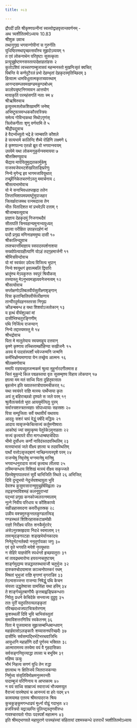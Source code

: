 ```yaml
---
title: ०८३

---
```

द्रौपदीं प्रति श्रीकृष्णपत्नीनां स्वस्वोद्वाहवृत्तान्तवर्णनम् -  
अथ त्र्यशीतितमोऽध्यायः 10.83  
श्रीशुक उवाच  
तथानुगृह्य भगवान्गोपीनां स गुरुर्गतिः  
युधिष्ठिरमथापृच्छत्सर्वांश्च सुहृदोऽव्ययम् १  
त एवं लोकनाथेन परिपृष्टाः सुसत्कृताः  
प्रत्यूचुर्हृष्टमनसस्तत्पादेक्षाहतांहसः २  
कुतोऽशिवं त्वच्चरणाम्बुजासवं महन्मनस्तो मुखनिःसृतं क्वचित्  
पिबन्ति ये कर्णपुटैरलं प्रभो देहम्भृतां देहकृदस्मृतिच्छिदम् ३  
हित्वात्म धामविधुतात्मकृतत्र्यवस्थाम्  
आनन्दसम्प्लवमखण्डमकुण्ठबोधम्  
कालोपसृष्टनिगमावन आत्तयोग  
मायाकृतिं परमहंसगतिं नताः स्म ४  
श्रीऋषिरुवाच  
इत्युत्तमःश्लोकशिखामणिं जनेष्व्  
अभिष्टुवत्स्वन्धककौरवस्त्रियः  
समेत्य गोविन्दकथा मिथोऽगृणंस्  
त्रिलोकगीताः शृणु वर्णयामि ते ५  
श्रीद्रौपद्युवाच  
हे वैदर्भ्यच्युतो भद्रे हे जाम्बवति कौशले  
हे सत्यभामे कालिन्दि शैब्ये रोहिणि लक्ष्मणे ६  
हे कृष्णपत्न्य एतन्नो ब्रूत वो भगवान्स्वयम्  
उपयेमे यथा लोकमनुकुर्वन्स्वमायया ७  
श्रीरुक्मिण्युवाच  
चैद्याय मार्पयितुमुद्यतकार्मुकेषु  
राजस्वजेयभटशेखरिताङ्घ्रिरेणुः  
निन्ये मृगेन्द्र इव भागमजावियूथात्  
तच्छ्रीनिकेतचरणोऽस्तु ममार्चनाय ८  
श्रीसत्यभामोवाच  
यो मे सनाभिवधतप्तहृदा ततेन  
लिप्ताभिशापमपमार्ष्टुमुपाजहार  
जित्वर्क्षराजमथ रत्नमदात्स तेन  
भीतः पितादिशत मां प्रभवेऽपि दत्ताम् ९  
श्रीजाम्बवत्युवाच  
प्राज्ञाय देहकृदमुं निजनाथदैवं  
सीतापतिं त्रिनवहान्यमुनाभ्ययुध्यत्  
ज्ञात्वा परीक्षित उपाहरदर्हणं मां  
पादौ प्रगृह्य मणिनाहममुष्य दासी १०  
श्रीकालिन्द्युवाच  
तपश्चरन्तीमाज्ञाय स्वपादस्पर्शनाशया  
सख्योपेत्याग्रहीत्पाणिं योऽहं तद्गृहमार्जनी ११  
श्रीमित्रविन्दोवाच  
यो मां स्वयंवर उपेत्य विजित्य भूपान्  
निन्ये श्वयूथगं इवात्मबलिं द्विपारिः  
भ्रातॄंश्च मेऽपकुरुतः स्वपुरं श्रियौकस्  
तस्यास्तु मेऽनुभवमङ्घ्र्यवनेजनत्वम् १२  
श्रीसत्योवाच  
सप्तोक्षणोऽतिबलवीर्यसुतीक्ष्णशृङ्गान्  
पित्रा कृतान्क्षितिपवीर्यपरीक्षणाय  
तान्वीरदुर्मदहनस्तरसा निगृह्य  
क्रीडन्बबन्ध ह यथा शिशवोऽजतोकान् १३  
य इत्थं वीर्यशुल्कां मां  
दासीभिश्चतुरङ्गिणीम्  
पथि निर्जित्य राजन्यान्  
निन्ये तद्दास्यमस्तु मे १४  
श्रीभद्रोवाच  
पिता मे मातुलेयाय स्वयमाहूय दत्तवान्  
कृष्णे कृष्णाय तच्चित्तामक्षौहिण्या सखीजनैः १५  
अस्य मे पादसंस्पर्शो भवेज्जन्मनि जन्मनि  
कर्मभिर्भ्राम्यमाणाया येन तच्छ्रेय आत्मनः १६  
श्रीलक्ष्मणोवाच  
ममापि राज्ञ्यच्युतजन्मकर्म श्रुत्वा मुहुर्नारदगीतमास ह  
चित्तं मुकुन्दे किल पद्महस्तया वृतः सुसम्मृश्य विहाय लोकपान् १७  
ज्ञात्वा मम मतं साध्वि पिता दुहितृवत्सलः  
बृहत्सेन इति ख्यातस्तत्रोपायमचीकरत् १८  
यथा स्वयंवरे राज्ञि मत्स्यः पार्थेप्सया कृतः  
अयं तु बहिराच्छन्नो दृश्यते स जले परम् १९  
श्रुत्वैतत्सर्वतो भूपा आययुर्मत्पितुः पुरम्  
सर्वास्त्रशस्त्रतत्त्वज्ञाः सोपाध्यायाः सहस्रशः २०  
पित्रा सम्पूजिताः सर्वे यथावीर्यं यथावयः  
आददुः सशरं चापं वेद्धुं पर्षदि मद्धियः २१  
आदाय व्यसृजन्केचित्सज्यं कर्तुमनीश्वराः  
आकोष्ठं ज्यां समुत्कृष्य पेतुरेकेऽमुनाहताः २२  
सज्यं कृत्वापरे वीरा मागधाम्बष्ठचेदिपाः  
भीमो दुर्योधनः कर्णो नाविदंस्तदवस्थितिम् २३  
मत्स्याभासं जले वीक्ष्य ज्ञात्वा च तदवस्थितिम्  
पार्थो यत्तोऽसृजद्बाणं नाच्छिनत्पस्पृशे परम् २४  
राजन्येषु निवृत्तेषु भग्नमानेषु मानिषु  
भगवान्धनुरादाय सज्यं कृत्वाथ लीलया २५  
तस्मिन्सन्धाय विशिखं मत्स्यं वीक्ष्य सकृज्जले  
छित्त्वेषुणापातयत्तं सूर्ये चाभिजिति स्थिते २६ अभिजित्  
दिवि दुन्दुभयो नेदुर्जयशब्दयुता भुवि  
देवाश्च कुसुमासारान्मुमुचुर्हर्षविह्वलाः २७  
तद्रङ्गमाविशमहं कलनूपुराभ्यां  
पद्भ्यां प्रगृह्य कनकोज्वलरत्नमालाम्  
नूत्ने निवीय परिधाय च कौशिकाग्र्ये  
सव्रीडहासवदना कवरीधृतस्रक् २८  
उन्नीय वक्त्रमुरुकुन्तलकुण्डलत्विड्  
गण्डस्थलं शिशिरहासकटाक्षमोक्षैः  
राज्ञो निरीक्ष्य परितः शनकैर्मुरारेर्  
अंसेऽनुरक्तहृदया निदधे स्वमालाम् २९  
तावन्मृदङ्गपटहाः शङ्खभेर्यानकादयः  
निनेदुर्नटनर्तक्यो ननृतुर्गायका जगुः ३०  
एवं वृते भगवति मयेशे नृपयूथपाः  
न सेहिरे याज्ञसेनि स्पर्धन्तो हृच्छयातुराः ३१  
मां तावद्रथमारोप्य हयरत्नचतुष्टयम्  
शार्ङ्गमुद्यम्य सन्नद्धस्तस्थावाजौ चतुर्भुजः ३२  
दारुकश्चोदयामास काञ्चनोपस्करं रथम्  
मिषतां भूभुजां राज्ञि मृगाणां मृगराडिव ३३  
तेऽन्वसज्जन्त राजन्या निषेद्धुं पथि केचन  
संयत्ता उद्धृतेष्वासा ग्रामसिंहा यथा हरिम् ३४  
ते शार्ङ्गच्युतबाणौघैः कृत्तबाह्वङ्घ्रिकन्धराः  
निपेतुः प्रधने केचिदेके सन्त्यज्य दुद्रुवुः ३५  
ततः पुरीं यदुपतिरत्यलङ्कृतां  
रविच्छदध्वजपटचित्रतोरणाम्  
कुशस्थलीं दिवि भुवि चाभिसंस्तुतां  
समाविशत्तरणिरिव स्वकेतनम् ३६  
पिता मे पूजयामास सुहृत्सम्बन्धिबान्धवान्  
महार्हवासोऽलङ्कारैः शय्यासनपरिच्छदैः ३७  
दासीभिः सर्वसम्पद्भिर्भटेभरथवाजिभिः  
आयुधानि महार्हाणि ददौ पूर्णस्य भक्तितः ३८  
आत्मारामस्य तस्येमा वयं वै गृहदासिकाः  
सर्वसङ्गनिवृत्त्याद्धा तपसा च बभूविम ३९  
महिष्य ऊचुः  
भौमं निहत्य सगणं युधि तेन रुद्धा  
ज्ञात्वाथ नः क्षितिजये जितराजकन्याः  
निर्मुच्य संसृतिविमोक्षमनुस्मरन्तीः  
पादाम्बुजं परिणिनाय य आप्तकामः ४०  
न वयं साध्वि साम्राज्यं स्वाराज्यं भौज्यमप्युत  
वैराज्यं पारमेष्ठ्यं च आनन्त्यं वा हरेः पदम् ४१  
कामयामह एतस्य श्रीमत्पादरजः श्रियः  
कुचकुङ्कुमगन्धाढ्यं मूर्ध्ना वोढुं गदाभृतः ४२  
व्रजस्त्रियो यद्वाञ्छन्ति पुलिन्द्यस्तृणवीरुधः  
गावश्चारयतो गोपाः पदस्पर्शं महात्मनः ४३  
इति श्रीमद्भागवते महापुराणे पारमहंस्यां संहितायां दशमस्कन्धे उत्तरार्धे त्र्यशीतितमोऽध्यायः
